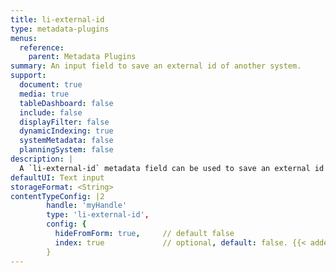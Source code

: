 ```yaml
---
title: li-external-id
type: metadata-plugins
menus:
  reference:
    parent: Metadata Plugins
summary: An input field to save an external id of another system.
support:
  document: true
  media: true
  tableDashboard: false
  include: false
  displayFilter: false
  dynamicIndexing: true
  systemMetadata: false
  planningSystem: false
description: |
  A `li-external-id` metadata field can be used to save an external id of another system. For example if you want to have an article reference to your original system. At the moment `li-external-id` by default renders a text area in the UI. If you want to hide it add the config object with `hideFromForm: true`
defaultUI: Text input
storageFormat: <String>
contentTypeConfig: |2
        handle: 'myHandle'
        type: 'li-external-id',
        config: {
          hideFromForm: true,     // default false
          index: true             // optional, default: false. {{< added-in "release-2023-07" >}}
        }
---
```

